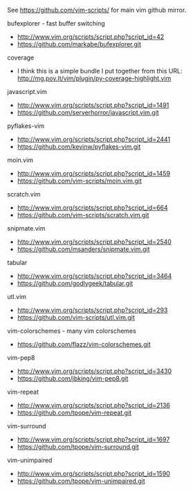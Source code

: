 See https://github.com/vim-scripts/ for main vim github mirror.


bufexplorer - fast buffer switching
*   http://www.vim.org/scripts/script.php?script_id=42
*   https://github.com/markabe/bufexplorer.git

coverage
*   I think this is a simple bundle I put together from this URL:
    http://mg.pov.lt/vim/plugin/py-coverage-highlight.vim

javascript.vim
*   http://www.vim.org/scripts/script.php?script_id=1491
*   https://github.com/serverhorror/javascript.vim.git

pyflakes-vim
*   http://www.vim.org/scripts/script.php?script_id=2441
*   https://github.com/kevinw/pyflakes-vim.git

moin.vim
*   http://www.vim.org/scripts/script.php?script_id=1459
*   https://github.com/vim-scripts/moin.vim.git

scratch.vim
*   http://www.vim.org/scripts/script.php?script_id=664
*   https://github.com/vim-scripts/scratch.vim.git

snipmate.vim
*   http://www.vim.org/scripts/script.php?script_id=2540
*   https://github.com/msanders/snipmate.vim.git

tabular
*   http://www.vim.org/scripts/script.php?script_id=3464
*   https://github.com/godlygeek/tabular.git

utl.vim
*   http://www.vim.org/scripts/script.php?script_id=293
*   https://github.com/vim-scripts/utl.vim.git

vim-colorschemes - many vim colorschemes
*   https://github.com/flazz/vim-colorschemes.git

vim-pep8
*   http://www.vim.org/scripts/script.php?script_id=3430
*   https://github.com/jbking/vim-pep8.git

vim-repeat
*   http://www.vim.org/scripts/script.php?script_id=2136
*   https://github.com/tpope/vim-repeat.git

vim-surround
*   http://www.vim.org/scripts/script.php?script_id=1697
*   https://github.com/tpope/vim-surround.git

vim-unimpaired
*   http://www.vim.org/scripts/script.php?script_id=1590
*   https://github.com/tpope/vim-unimpaired.git


